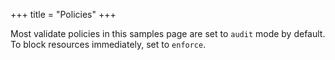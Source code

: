 +++
title = "Policies"
+++

Most validate policies in this samples page are set to `audit` mode by default. To block resources immediately, set to `enforce`.
